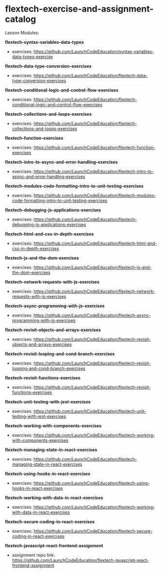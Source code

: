 # flextech-exercise-and-assignment-catalog

Lesson Modules:

**flextech-syntax-variables-data-types**
- exercises: https://github.com/LaunchCodeEducation/syntax-variables-data-types-exercise

**flextech-data-type-conversion-exercises**
- exercises: https://github.com/LaunchCodeEducation/flextech-data-type-conversion-exercises

**flextech-conditional-logic-and-control-flow-exercises**
- exercises: https://github.com/LaunchCodeEducation/flextech-conditional-logic-and-control-flow-exercises

**flextech-collections-and-loops-exercises**
- exercises: https://github.com/LaunchCodeEducation/flextech-collections-and-loops-exercises

**flextech-function-exercises**
- exercises: https://github.com/LaunchCodeEducation/flextech-function-exercises

**flextech-intro-to-async-and-error-handling-exercises**
- exercises: https://github.com/LaunchCodeEducation/flextech-intro-to-async-and-error-handling-exercises

**flextech-modules-code-formatting-intro-to-unit-testing-exercises**
- exercises: https://github.com/LaunchCodeEducation/flextech-modules-code-formatting-intro-to-unit-testing-exercises

**flextech-debugging-js-applications-exercises**
- exercises: https://github.com/LaunchCodeEducation/flextech-debugging-js-applications-exercises

**flextech-html-and-css-in-depth-exercises**
- exercises: https://github.com/LaunchCodeEducation/flextech-html-and-css-in-depth-exercises

**flextech-js-and-the-dom-exercises**
- exercises: https://github.com/LaunchCodeEducation/flextech-js-and-the-dom-exercises

**flextech-network-requests-with-js-exercises**
- exercises: https://github.com/LaunchCodeEducation/flextech-network-requests-with-js-exercises

**flextech-async-programming-with-js-exercises**
- exercises: https://github.com/LaunchCodeEducation/flextech-async-programming-with-js-exercises

**flextech-revisit-objects-and-arrays-exercises**
- exercises: https://github.com/LaunchCodeEducation/flextech-revisit-objects-and-arrays-exercises

**flextech-revisit-looping-and-cond-branch-exercises**
- exercises: https://github.com/LaunchCodeEducation/flextech-revisit-looping-and-cond-branch-exercises

**flextech-revisit-functions-exercises**
- exercises: https://github.com/LaunchCodeEducation/flextech-revisit-functions-exercises

**flextech-unit-testing-with-jest-exercises**
- exercises: https://github.com/LaunchCodeEducation/flextech-unit-testing-with-jest-exercises

**flextech-working-with-components-exercises**
- exercises: https://github.com/LaunchCodeEducation/flextech-working-with-components-exercises

**flextech-managing-state-in-react-exercises**
- exercises: https://github.com/LaunchCodeEducation/flextech-managing-state-in-react-exercises

**flextech-using-hooks-in-react-exercises**
- exercises: https://github.com/LaunchCodeEducation/flextech-using-hooks-in-react-exercises

**flextech-working-with-data-in-react-exercises**
- exercises: https://github.com/LaunchCodeEducation/flextech-working-with-data-in-react-exercises

**flextech-secure-coding-in-react-exercises**
- exercises: https://github.com/LaunchCodeEducation/flextech-secure-coding-in-react-exercises

**flextech-javascript-react-frontend-assignment**
- assignment repo link: https://github.com/LaunchCodeEducation/flextech-javascript-react-frontend-assignment

